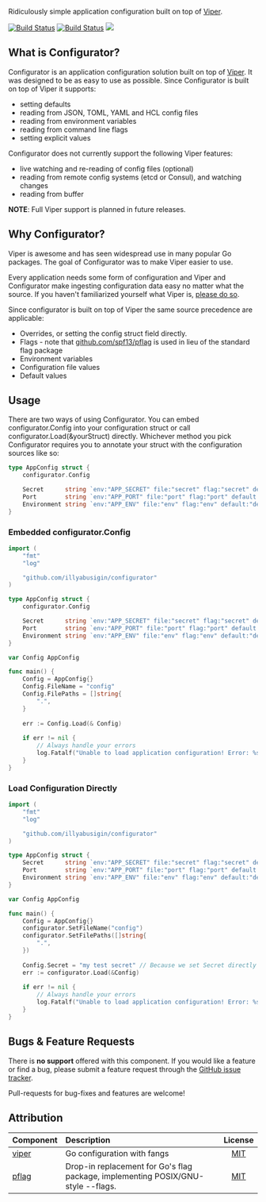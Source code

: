 Ridiculously simple application configuration built on top of [Viper](https://github.com/spf13/viper).

[![Build Status](https://travis-ci.org/illyabusigin/configurator.svg)](https://travis-ci.org/illyabusigin/configurator)
[![Build Status](https://img.shields.io/coveralls/illyabusigin/configurator.svg)](https://img.shields.io/coveralls/illyabusigin/configurator.svg) [![](https://godoc.org/github.com/illyabusigin/configurator?status.svg)](http://godoc.org/github.com/illyabusigin/configurator)

## What is Configurator?

Configurator is an application configuration solution built on top of [Viper](https://github.com/spf13/viper). It was designed to be as easy to use as possible. Since Configurator is built on top of Viper it supports:

* setting defaults
* reading from JSON, TOML, YAML and HCL config files
* reading from environment variables
* reading from command line flags
* setting explicit values

Configurator does not currently support the following Viper features:

* live watching and re-reading of config files (optional)
* reading from remote config systems (etcd or Consul), and watching changes
* reading from buffer

**NOTE**: Full Viper support is planned in future releases.


## Why Configurator?

Viper is awesome and has seen widespread use in many popular Go packages. The goal of Configurator was to make Viper easier to use.

Every application needs some form of configuration and Viper and Configurator make ingesting configuration data easy no matter what the source. If you haven't  familiarized yourself what Viper is, [please do so](https://github.com/spf13/viper#what-is-viper).

Since configurator is built on top of Viper the same source precedence are applicable:

* Overrides, or setting the config struct field directly.
* Flags - note that [github.com/spf13/pflag](https://github.com/spf13/pflag) is used in lieu of the standard flag package
* Environment variables
* Configuration file values
* Default values


## Usage

There are two ways of using Configurator. You can embed configurator.Config into your configuration struct or call configurator.Load(&yourStruct) directly. Whichever method you pick Configurator requires you to annotate your struct with the configuration sources like so:

```go
type AppConfig struct {
	configurator.Config

	Secret      string `env:"APP_SECRET" file:"secret" flag:"secret" default:"asecretvalue"`
	Port        string `env:"APP_PORT" file:"port" flag:"port" default:"3000"`
	Environment string `env:"APP_ENV" file:"env" flag:"env" default:"dev"`
}
```

### Embedded configurator.Config
```go
import (
	"fmt"
	"log"

	"github.com/illyabusigin/configurator"
)

type AppConfig struct {
	configurator.Config

	Secret      string `env:"APP_SECRET" file:"secret" flag:"secret" default:"asecretvalue"`
	Port        string `env:"APP_PORT" file:"port" flag:"port" default:"3000"`
	Environment string `env:"APP_ENV" file:"env" flag:"env" default:"dev"`
}

var Config AppConfig

func main() {
	Config = AppConfig{}
	Config.FileName = "config"
	Config.FilePaths = []string{
		".",
	}
	
	err := Config.Load(& Config)
	
	if err != nil {
		// Always handle your errors
		log.Fatalf("Unable to load application configuration! Error: %s", err.Error())
	}
}
```

### Load Configuration Directly
```go
import (
	"fmt"
	"log"

	"github.com/illyabusigin/configurator"
)

type AppConfig struct {
	Secret      string `env:"APP_SECRET" file:"secret" flag:"secret" default:"asecretvalue"`
	Port        string `env:"APP_PORT" file:"port" flag:"port" default:"3000"`
	Environment string `env:"APP_ENV" file:"env" flag:"env" default:"dev"`
}

var Config AppConfig

func main() {
	Config = AppConfig{}
	configurator.SetFileName("config")
	configurator.SetFilePaths([]string{
		".",
	})
	
	Config.Secret = "my test secret" // Because we set Secret directly prior to calling configurator.Load() it won't be overridden by configurator.Load()
	err := configurator.Load(&Config)
	
	if err != nil {
		// Always handle your errors
		log.Fatalf("Unable to load application configuration! Error: %s", err.Error())
	}
}
```


## Bugs & Feature Requests

There is **no support** offered with this component. If you would like a feature or find a bug, please submit a feature request through the [GitHub issue tracker](https://github.com/illyabusigin/configurator/issues).

Pull-requests for bug-fixes and features are welcome!


## Attribution

| Component     | Description   | License  |
| :------------ |:-------------| :----:|
| [viper](https://github.com/spf13/viper)      | Go configuration with fangs | [MIT](https://github.com/spf13/viper/blob/master/LICENSE) |
| [pflag](https://github.com/spf13/pflag)      | Drop-in replacement for Go's flag package, implementing POSIX/GNU-style --flags.      |   [MIT](https://github.com/spf13/pflag/blob/master/LICENSE) |
